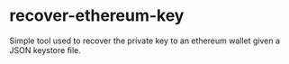 # recover-ethereum-key

Simple tool used to recover the private key to an ethereum wallet given a JSON keystore file.
